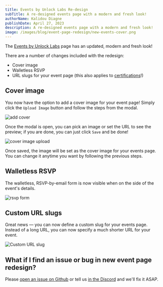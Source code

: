 ```yaml
---
title: Events by Unlock Labs Re-design
subTitle: A re-designed events page with a modern and fresh look!
authorName: Kalidou Diagne
publishDate: April 27, 2023
description: A re-designed events page with a modern and fresh look!
image: /images/blog/event-page-redesign/new-events-cover.png
---
```


The [Events by Unlock Labs](https://events.unlock-protocol.com/) page has an updated, modern and fresh look!

There are a number of changes included with the redesign:

- Cover image
- Walletless RSVP
- URL slugs for your event page (this also applies to [certifications](https://certifications.unlock-protocol.com)!)

## Cover image

You now have the option to add a cover image for your event page! Simply click the `Upload Image` button and follow the steps from the modal.

![add cover](/images/blog/event-page-redesign/add-cover-image.png)

Once the modal is open, you can pick an image or set the URL to see the preview; if you are done, you can just click `Save` and be done!

![cover image upload](/images/blog/event-page-redesign/cover-image-upload.png)

Once saved, the image will be set as the cover image for your events page.
You can change it anytime you want by following the previous steps.

## Walletless RSVP

The walletless, RSVP-by-email form is now visible when on the side of the event's details.

![rsvp form](/images/blog/event-page-redesign/rsvp-form.png)

## Custom URL slugs

Great news — you can now define a custom slug for your events page. Instead of a long URL, you can now specify a much shorter URL for your event.

![Custom URL slug](/images/blog/event-page-redesign/add-slug.png)

## What if I find an issue or bug in new event page redesign?

Please [open an issue on Github](https://github.com/unlock-protocol/unlock) or tell us [in the Discord](https://discord.unlock-protocol.com/) and we'll fix it ASAP.
